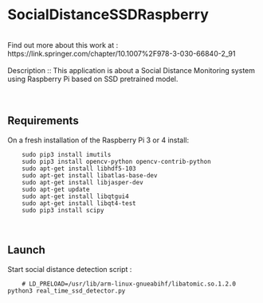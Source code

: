 # SocialDistanceSSDRaspberry
<br />
Find out more about this work at : https://link.springer.com/chapter/10.1007%2F978-3-030-66840-2_91
<br />
<br />
Description :: This application is about a Social Distance Monitoring system using Raspberry Pi based on SSD pretrained model.
<br /><br />

<br />

## Requirements
On a fresh installation of the Raspberry Pi 3 or 4 install:<br />

        sudo pip3 install imutils
        sudo pip3 install opencv-python opencv-contrib-python
        sudo apt-get install libhdf5-103
        sudo apt-get install libatlas-base-dev
        sudo apt-get install libjasper-dev
        sudo apt-get update
        sudo apt-get install libqtgui4
        sudo apt-get install libqt4-test
        sudo pip3 install scipy
<br />

## Launch
Start social distance detection script : <br />

        # LD_PRELOAD=/usr/lib/arm-linux-gnueabihf/libatomic.so.1.2.0 python3 real_time_ssd_detector.py
